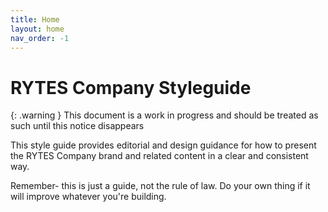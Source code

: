 ```yaml
---
title: Home
layout: home
nav_order: -1
---
```

# RYTES Company Styleguide

{: .warning }
This document is a work in progress and should be treated as such until this notice disappears

This style guide provides editorial and design guidance for how to present the RYTES Company brand and related content in a clear and consistent way.

Remember- this is just a guide, not the rule of law. Do your own thing if it will improve whatever you're building.
